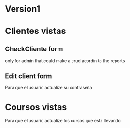 # Version1

# Clientes vistas
## CheckCliente form
 only for admin that could make a crud acordin to the reports
## Edit client form 
Para que el usuario actualize su contraseña


# Coursos vistas
Para que el usuario actualize los cursos que esta llevando

